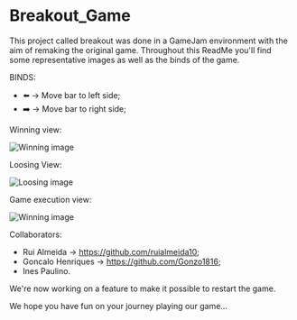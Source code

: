 # Breakout_Game

This project called breakout was done in a GameJam environment with the aim of remaking the original game. Throughout this ReadMe you'll find some representative images as well as the binds of the game.

BINDS:

- ⬅️ -> Move bar to left side;
- ➡️ -> Move bar to right side;

Winning view:

<img src="https://github.com/user-attachments/assets/0eb86368-032c-40bb-9731-f3e85e3315c3" alt="Winning image">

Loosing View:

<img src="https://github.com/user-attachments/assets/28cdbd7c-0f7a-4afa-a632-e9b052f94bd0" alt="Loosing image">

Game execution view:

<img src="https://github.com/user-attachments/assets/c507b288-be32-44b3-a3c0-7074babf6899" alt="Winning image">

Collaborators:

- Rui Almeida -> https://github.com/ruialmeida10;
- Goncalo Henriques -> https://github.com/Gonzo1816;
- Ines Paulino.

We're now working on a feature to make it possible to restart the game.

We hope you have fun on your journey playing our game...

